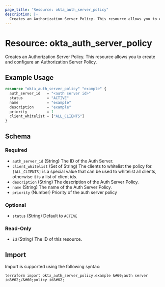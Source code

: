 ```yaml
---
page_title: "Resource: okta_auth_server_policy"
description: |-
  Creates an Authorization Server Policy. This resource allows you to create and configure an Authorization Server Policy.
---
```


# Resource: okta_auth_server_policy

Creates an Authorization Server Policy. This resource allows you to create and configure an Authorization Server Policy.

## Example Usage

```terraform
resource "okta_auth_server_policy" "example" {
  auth_server_id   = "<auth server id>"
  status           = "ACTIVE"
  name             = "example"
  description      = "example"
  priority         = 1
  client_whitelist = ["ALL_CLIENTS"]
}
```

<!-- schema generated by tfplugindocs -->
## Schema

### Required

- `auth_server_id` (String) The ID of the Auth Server.
- `client_whitelist` (Set of String) The clients to whitelist the policy for. `[ALL_CLIENTS]` is a special value that can be used to whitelist all clients, otherwise it is a list of client ids.
- `description` (String) The description of the Auth Server Policy.
- `name` (String) The name of the Auth Server Policy.
- `priority` (Number) Priority of the auth server policy

### Optional

- `status` (String) Default to `ACTIVE`

### Read-Only

- `id` (String) The ID of this resource.

## Import

Import is supported using the following syntax:

```shell
terraform import okta_auth_server_policy.example &#60;auth server id&#62;/&#60;policy id&#62;
```
